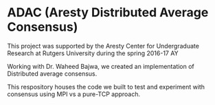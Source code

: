 # ADAC (Aresty Distributed Average Consensus)

This project was supported by the Aresty Center for Undergraduate Research at Rutgers University during the spring 2016-17 AY

Working with Dr. Waheed Bajwa, we created an implementation of Distributed average consensus.

This respository houses the code we built to test and experiment with consensus using MPI vs a pure-TCP approach.


